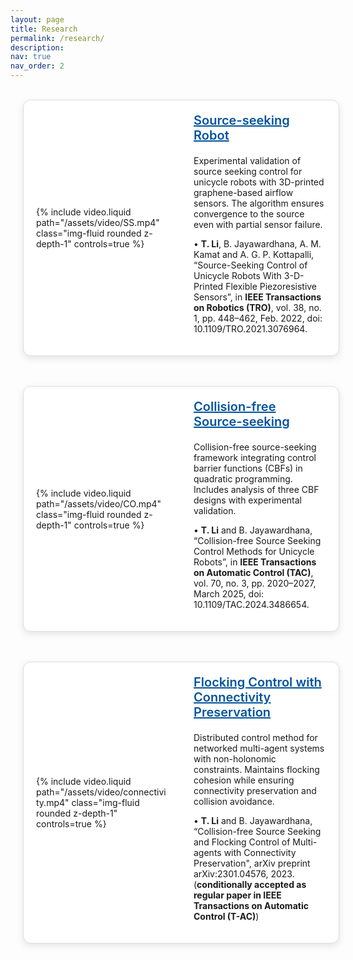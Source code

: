```yaml
---
layout: page
title: Research
permalink: /research/
description:
nav: true
nav_order: 2
---
```


<style>
.container {
  max-width: 1000px;
  margin: 0 auto;
  padding: 0 20px;
}

.project-container {
  display: flex;
  gap: 40px;
  align-items: center;
  margin-bottom: 3rem;
  background: #fff;
  border: 1px solid #ddd;
  border-radius: 12px;
  box-shadow: 0 4px 12px rgba(0, 0, 0, 0.1);
  padding: 20px;
  width: 100%;  /* 这里设置为80%，可以根据需要调整 */
  max-width: 1000px; /* 可选：设置最大宽度，避免超出容器 */
  transition: transform 0.3s ease, box-shadow 0.3s ease;
}
.project-container:hover {
  transform: translateY(-4px);
  box-shadow: 0 8px 20px rgba(0, 0, 0, 0.15);
}

.project-video {
  flex: 1;
  min-width: 0;
  max-width: 60%;
}
.project-video video {
  width: 100%;
  max-height: 300px;
  border-radius: 8px;
}

.project-text {
  flex: 1;
  min-width: 0;
}
.project-text h3 {
  margin-top: 0;
  font-size: 1.25rem;
  font-weight: 600;
  color: #00539C;
}
.project-text h3 a {
   margin-top: 0;
  font-size: 1.25rem;
  font-weight: 600;
  color: #00539C;
}
.project-text h3 a:hover {
  text-decoration: underline;
}

@media (max-width: 768px) {
  .project-container {
    flex-direction: column;
    gap: 20px;
  }
  .project-video {
    max-width: 100%;
  }
}
</style>

<div class="container">

<br>

<div class="project-container">
  <div class="project-video">
    {% include video.liquid path="/assets/video/SS.mp4" class="img-fluid rounded z-depth-1" controls=true %}
  </div>
  <div class="project-text">
    <h3>
      <a href="https://ieeexplore.ieee.org/stamp/stamp.jsp?tp=&arnumber=9458274&tag=1">Source-seeking Robot</a>
    </h3>
    <p>
      Experimental validation of source seeking control for unicycle robots with 3D-printed graphene-based airflow sensors. The algorithm ensures convergence to the source even with partial sensor failure.
    </p>
    <p style="margin-top: 0.5rem;">
      • <strong>T. Li</strong>, B. Jayawardhana, A. M. Kamat and A. G. P. Kottapalli, “Source-Seeking Control of Unicycle Robots With 3-D-Printed Flexible Piezoresistive Sensors”, in
      <strong>IEEE Transactions on Robotics (TRO)</strong>, vol. 38, no. 1, pp. 448–462, Feb. 2022,
      doi: 10.1109/TRO.2021.3076964.
    </p>
  </div>
</div>

<div class="project-container">
  <div class="project-video">
    {% include video.liquid path="/assets/video/CO.mp4" class="img-fluid rounded z-depth-1" controls=true %}
  </div>
  <div class="project-text">
    <h3>
      <a href="https://ieeexplore.ieee.org/document/10735338">Collision-free Source-seeking</a>
    </h3>
    <p>
      Collision-free source-seeking framework integrating control barrier functions (CBFs) in quadratic programming. Includes analysis of three CBF designs with experimental validation.
    </p>
    <p style="margin-top: 0.5rem;">
      •  <strong>T. Li</strong> and B. Jayawardhana, “Collision-free Source Seeking Control Methods for Unicycle Robots”, in
      <strong>IEEE Transactions on Automatic Control (TAC)</strong>, vol. 70, no. 3, pp. 2020–2027, March 2025,
      doi: 10.1109/TAC.2024.3486654.
    </p>
  </div>
</div>

<div class="project-container">
  <div class="project-video">
    {% include video.liquid path="/assets/video/connectivity.mp4" class="img-fluid rounded z-depth-1" controls=true %}
  </div>
  <div class="project-text">
    <h3><a href="https://arxiv.org/pdf/2301.04576.pdf">Flocking Control with Connectivity Preservation</a></h3>
    <p>
      Distributed control method for networked multi-agent systems with non-holonomic constraints. Maintains flocking cohesion while ensuring connectivity preservation and collision avoidance.
    </p>
    <p style="margin-top: 0.5rem;">
      •  <strong>T. Li</strong> and B. Jayawardhana, “Collision-free Source Seeking and Flocking Control of Multi-agents with Connectivity Preservation", arXiv preprint arXiv:2301.04576, 2023. (<strong>conditionally accepted as regular paper in IEEE Transactions on Automatic Control (T-AC)</strong>)
    </p>
  </div>
</div>

</div>
